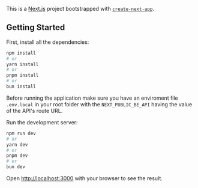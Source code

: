This is a [Next.js](https://nextjs.org) project bootstrapped with [`create-next-app`](https://nextjs.org/docs/app/api-reference/cli/create-next-app).

## Getting Started

First, install all the dependencies:

```bash
npm install
# or
yarn install
# or
pnpm install
# or
bun install
```

Before running the application make sure you have an enviroment file `.env.local` in your root folder with the `NEXT_PUBLIC_BE_API` having the value of the API's route URL.

Run the development server:

```bash
npm run dev
# or
yarn dev
# or
pnpm dev
# or
bun dev
```

Open [http://localhost:3000](http://localhost:3000) with your browser to see the result.
